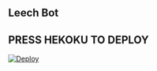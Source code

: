 ## Leech Bot

## PRESS HEKOKU TO DEPLOY
[![Deploy](https://www.herokucdn.com/deploy/button.svg)](https://heroku.com/deploy?template=https://github.com/)

